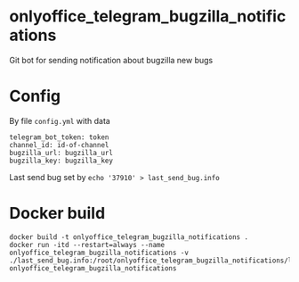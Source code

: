 # onlyoffice_telegram_bugzilla_notifications
Git bot for sending notification about bugzilla new bugs

# Config
By file `config.yml` with data
```
telegram_bot_token: token
channel_id: id-of-channel
bugzilla_url: bugzilla_url
bugzilla_key: bugzilla_key
```

Last send bug set by
`echo '37910' > last_send_bug.info`

# Docker build
```
docker build -t onlyoffice_telegram_bugzilla_notifications .
docker run -itd --restart=always --name onlyoffice_telegram_bugzilla_notifications -v ./last_send_bug.info:/root/onlyoffice_telegram_bugzilla_notifications/last_send_bug.info onlyoffice_telegram_bugzilla_notifications

```